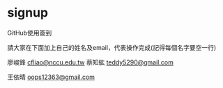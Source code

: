 # signup
GitHub使用簽到

請大家在下面加上自己的姓名及email，代表操作完成(記得每個名字要空一行)

廖峻鋒 cfliao@nccu.edu.tw
蔡知紘 teddy5290@gmail.com

王依晴 oops12363@gmail.com
